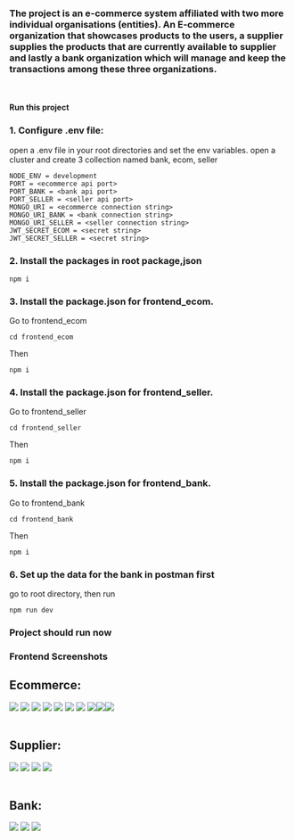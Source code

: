 ### The project is an e-commerce system affiliated with two more individual organisations (entities). An E-commerce organization that showcases products to the users, a supplier supplies the products that are currently available to supplier and lastly a bank organization which will manage and keep the transactions among these three organizations.

</br></br>
**Run this project**</br>

### 1. Configure **.env** file:

open a .env file in your root directories and set the env variables. open a cluster and create 3 collection named bank, ecom, seller

```
NODE_ENV = development
PORT = <ecommerce api port>
PORT_BANK = <bank api port>
PORT_SELLER = <seller api port>
MONGO_URI = <ecommerce connection string>
MONGO_URI_BANK = <bank connection string>
MONGO_URI_SELLER = <seller connection string>
JWT_SECRET_ECOM = <secret string>
JWT_SECRET_SELLER = <secret string>
```

### 2. Install the packages in root package,json

```
npm i
```

### 3. Install the package.json for frontend_ecom.

Go to frontend_ecom

```
cd frontend_ecom
```

Then

```
npm i
```

### 4. Install the package.json for frontend_seller.

Go to frontend_seller

```
cd frontend_seller
```

Then

```
npm i
```

### 5. Install the package.json for frontend_bank.

Go to frontend_bank

```
cd frontend_bank
```

Then

```
npm i
```

### 6. Set up the data for the bank in postman first

go to root directory, then run

```
npm run dev
```

### Project should run now

### Frontend Screenshots

## Ecommerce:

![](screenshots/ecom1.jpg)
![](screenshots/ecom2.jpg)
![](screenshots/ecom3.jpg)
![](screenshots/ecom4.jpg)
![](screenshots/ecom5.jpg)
![](screenshots/ecom6.jpg)
![](screenshots/ecom7.jpg)
![](screenshots/ecom8.jpg)![](screenshots/ecom9.jpg)![](screenshots/ecom10.jpg)
</br></br>

## Supplier:

![](screenshots/supplier1.jpg)
![](screenshots/supplier2.jpg)
![](screenshots/supplier3.jpg)
![](screenshots/supplier4.jpg)
</br></br>

## Bank:

![](screenshots/bank1.jpg)
![](screenshots/bank2.jpg)
![](screenshots/bank3.jpg)
